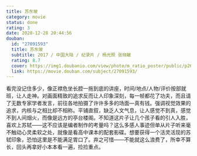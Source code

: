 ```yaml
---
title: 苏东坡
category: movie
status: done
rating: 3
date: 2020-12-28 20:44:56
douban:
  id: "27091593"
  title: 苏东坡
  subtitle: 2017 / 中国大陆 / 纪录片 / 杨光照 张晓敏
  rating: 8.7
  cover: https://img1.doubanio.com/view/photo/m_ratio_poster/public/p2630004969.jpg
  link: https://movie.douban.com/subject/27091593/
---
```


看完没记住多少，像正襟危坐长腔一拖到底的讲座，时间/地点/人物/评价按部就班，让人走神。对画面精致的追求反而让人印象深刻，每一帧都花了功夫，而且请了无数专家学者发言，前往各地拍摄了许许多多的场面—真有钱。强调视觉效果的追求，内核与之相比却不相称。平铺直叙，缺乏人文气息，让人感觉不到真，感觉不到人间烟火，而像是远方的亭台楼阁。不知道这片子让几个孩子看的引人入胜，喜欢上苏轼——这不应该是编者制作的考量吗？这么多感人事迹但单从片子听来毫不触动心灵柔软之处，就像是看高中课本的配套影碟。想要获得一个活灵活现的苏轼印象，恐怕这里是不能满足胃口了。弃之可惜——不能就这么浪费了，所幸不算长，回头再拿好小本本看一遍，捡捡重点。
